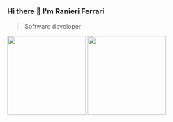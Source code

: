 
### Hi there 👋 I'm **Ranieri Ferrari**
> Software developer
<div>
 <img height="180em" src="https://github-readme-stats.vercel.app/api?username=ranierif&show_icons=true&theme=dark&include_all_commits=true&count_private=true&hide_border=true"/>
 <img height="180em" src="https://github-readme-stats.vercel.app/api/top-langs/?username=ranierif&layout=compact&langs_count=7&theme=dark&hide_border=true&hide_title=true&count_private=true"/> 
</div>
